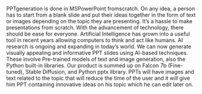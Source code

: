 PPTgeneration is done in MSPowerPoint fromscratch. On any idea, a person has to start
 from a blank slide and put their ideas together in the form of text or images depending
 on the topic they are presenting. It’s a hassle to make presentations from scratch. With
 the advancement of technology, there should be ease for everyone. Artificial Intelligence
 has grown into a useful tool in recent years allowing computers to think and act like
 humans. AI research is ongoing and expanding in today’s world. We can now generate
 visually appealing and informative PPT slides using AI-based techniques. These involve
 Pre-trained models of text and image generation, also the Python built-in libraries. Our
 product is summed up on Falcon 7b (Fine-tuned), Stable Diffusion, and Python pptx
 library. PPTs will have images and text related to the topic that will reduce the time of
 the user and it will give him PPT containing innovative ideas on his topic which he can
 edit later on.

 
